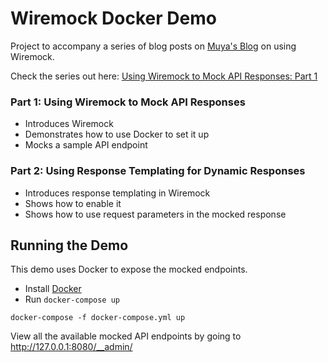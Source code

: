 # Wiremock Docker Demo
Project to accompany a series of blog posts on [Muya's Blog](https://blog.muya.co.ke/) on using Wiremock.

Check the series out here: [Using Wiremock to Mock API Responses: Part 1](https://blog.muya.co.ke/wiremock-response-templating/)

### Part 1: Using Wiremock to Mock API Responses
- Introduces Wiremock
- Demonstrates how to use Docker to set it up
- Mocks a sample API endpoint

### Part 2: Using Response Templating for Dynamic Responses
- Introduces response templating in Wiremock
- Shows how to enable it
- Shows how to use request parameters in the mocked response

## Running the Demo
This demo uses Docker to expose the mocked endpoints.

- Install [Docker](https://docs.docker.com/get-docker/)
- Run `docker-compose up`
```
docker-compose -f docker-compose.yml up
```

View all the available mocked API endpoints by going to http://127.0.0.1:8080/__admin/

